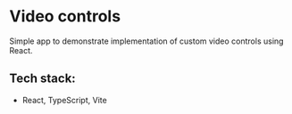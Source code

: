 # Video controls

Simple app to demonstrate implementation of custom video controls using React.

## Tech stack:

- React, TypeScript, Vite
